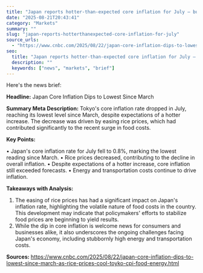 ```yaml
---
title: "Japan reports hotter-than-expected core inflation for July — but lowest since March as rice prices ease"
date: "2025-08-21T20:43:41"
category: "Markets"
summary: ""
slug: "japan-reports-hotterthanexpected-core-inflation-for-july"
source_urls:
  - "https://www.cnbc.com/2025/08/22/japan-core-inflation-dips-to-lowest-since-march-as-rice-prices-cool-toyko-cpi-food-energy.html"
seo:
  title: "Japan reports hotter-than-expected core inflation for July — but lowest since March as rice prices ease | Hash & Hedge"
  description: ""
  keywords: ["news", "markets", "brief"]
---
```


Here's the news brief:

**Headline:** Japan Core Inflation Dips to Lowest Since March

**Summary Meta Description:** Tokyo's core inflation rate dropped in July, reaching its lowest level since March, despite expectations of a hotter increase. The decrease was driven by easing rice prices, which had contributed significantly to the recent surge in food costs.

**Key Points:**

• Japan's core inflation rate for July fell to 0.8%, marking the lowest reading since March.
• Rice prices decreased, contributing to the decline in overall inflation.
• Despite expectations of a hotter increase, core inflation still exceeded forecasts.
• Energy and transportation costs continue to drive inflation.

**Takeaways with Analysis:**

1. The easing of rice prices has had a significant impact on Japan's inflation rate, highlighting the volatile nature of food costs in the country. This development may indicate that policymakers' efforts to stabilize food prices are beginning to yield results.
2. While the dip in core inflation is welcome news for consumers and businesses alike, it also underscores the ongoing challenges facing Japan's economy, including stubbornly high energy and transportation costs.

**Sources:**
https://www.cnbc.com/2025/08/22/japan-core-inflation-dips-to-lowest-since-march-as-rice-prices-cool-toyko-cpi-food-energy.html
